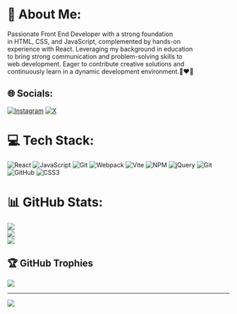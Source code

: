 # 💫 About Me:
Passionate Front End Developer with a strong foundation<br> in HTML, CSS, and JavaScript, complemented by hands-on<br> experience with React. Leveraging my background in education<br> to bring strong communication and problem-solving skills to<br> web development. Eager to contribute creative solutions and <br>continuously learn in a dynamic development environment.🥰❤️🫵


## 🌐 Socials:
[![Instagram](https://img.shields.io/badge/Instagram-%23E4405F.svg?logo=Instagram&logoColor=white)](https://instagram.com/Homayoun.mohammadii) [![X](https://img.shields.io/badge/X-black.svg?logo=X&logoColor=white)](https://x.com/homayounix) 

# 💻 Tech Stack:
![React](https://img.shields.io/badge/react-%2320232a.svg?style=for-the-badge&logo=react&logoColor=%2361DAFB) ![JavaScript](https://img.shields.io/badge/javascript-%23323330.svg?style=for-the-badge&logo=javascript&logoColor=%23F7DF1E) ![Git](https://img.shields.io/badge/git-%23F05033.svg?style=for-the-badge&logo=git&logoColor=white)  ![Webpack](https://img.shields.io/badge/webpack-%238DD6F9.svg?style=for-the-badge&logo=webpack&logoColor=black) ![Vite](https://img.shields.io/badge/vite-%23646CFF.svg?style=for-the-badge&logo=vite&logoColor=white) ![NPM](https://img.shields.io/badge/NPM-%23CB3837.svg?style=for-the-badge&logo=npm&logoColor=white) ![jQuery](https://img.shields.io/badge/jquery-%230769AD.svg?style=for-the-badge&logo=jquery&logoColor=white) ![Git](https://img.shields.io/badge/git-%23F05033.svg?style=for-the-badge&logo=git&logoColor=white) ![GitHub](https://img.shields.io/badge/github-%23121011.svg?style=for-the-badge&logo=github&logoColor=white) ![CSS3](https://img.shields.io/badge/css3-%231572B6.svg?style=for-the-badge&logo=css3&logoColor=white)
# 📊 GitHub Stats:
![](https://github-readme-stats.vercel.app/api?username=homayoun-mohammadii&theme=dark&hide_border=false&include_all_commits=true&count_private=true)<br/>
![](https://github-readme-streak-stats.herokuapp.com/?user=homayoun-mohammadii&theme=dark&hide_border=false)<br/>
![](https://github-readme-stats.vercel.app/api/top-langs/?username=homayoun-mohammadii&theme=dark&hide_border=false&include_all_commits=true&count_private=true&layout=compact)

## 🏆 GitHub Trophies
![](https://github-profile-trophy.vercel.app/?username=homayoun-mohammadii&theme=radical&no-frame=true&no-bg=true&margin-w=4)

---
[![](https://visitcount.itsvg.in/api?id=homayoun-mohammadii&icon=0&color=0)](https://visitcount.itsvg.in)

<!-- Proudly created with GPRM ( https://gprm.itsvg.in ) -->
